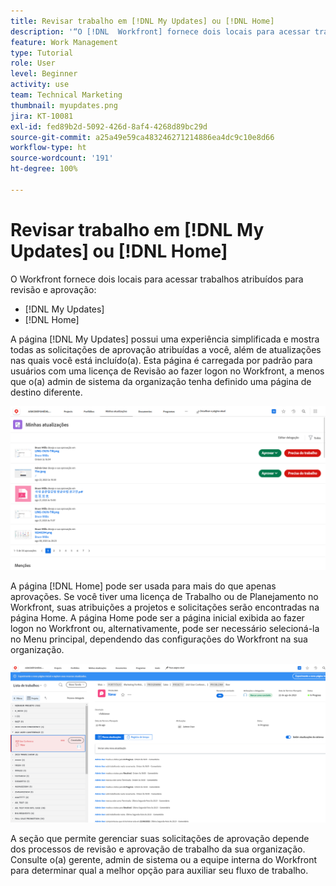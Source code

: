 ```yaml
---
title: Revisar trabalho em [!DNL My Updates] ou [!DNL Home]
description: '“O [!DNL  Workfront] fornece dois locais para acessar trabalhos atribuídos para revisão e aprovação: as páginas  [!DNL My Updates]  e  [!DNL Home] ”'
feature: Work Management
type: Tutorial
role: User
level: Beginner
activity: use
team: Technical Marketing
thumbnail: myupdates.png
jira: KT-10081
exl-id: fed89b2d-5092-426d-8af4-4268d89bc29d
source-git-commit: a25a49e59ca483246271214886ea4dc9c10e8d66
workflow-type: ht
source-wordcount: '191'
ht-degree: 100%

---
```


# Revisar trabalho em [!DNL My Updates] ou [!DNL Home]

O Workfront fornece dois locais para acessar trabalhos atribuídos para revisão e aprovação:

* [!DNL My Updates]
* [!DNL Home]

A página [!DNL My Updates] possui uma experiência simplificada e mostra todas as solicitações de aprovação atribuídas a você, além de atualizações nas quais você está incluído(a). Esta página é carregada por padrão para usuários com uma licença de Revisão ao fazer logon no Workfront, a menos que o(a) admin de sistema da organização tenha definido uma página de destino diferente.

![Uma imagem da página [!DNL My Updates]](assets/my-updates-overview.png)

A página [!DNL Home] pode ser usada para mais do que apenas aprovações. Se você tiver uma licença de Trabalho ou de Planejamento no Workfront, suas atribuições a projetos e solicitações serão encontradas na página Home. A página Home pode ser a página inicial exibida ao fazer logon no Workfront ou, alternativamente, pode ser necessário selecioná-la no Menu principal, dependendo das configurações do Workfront na sua organização.

![Uma imagem da página [!DNL Home]](assets/home-overview.png)

A seção que permite gerenciar suas solicitações de aprovação depende dos processos de revisão e aprovação de trabalho da sua organização. Consulte o(a) gerente, admin de sistema ou a equipe interna do Workfront para determinar qual a melhor opção para auxiliar seu fluxo de trabalho.
